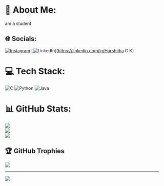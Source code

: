 # 💫 About Me:
am a student<br>


## 🌐 Socials:
[![Instagram](https://img.shields.io/badge/Instagram-%23E4405F.svg?logo=Instagram&logoColor=white)](https://instagram.com/_harshitha_gk) [![LinkedIn](https://img.shields.io/badge/LinkedIn-%230077B5.svg?logo=linkedin&logoColor=white)](https://linkedin.com/in/Harshitha G  K) 

# 💻 Tech Stack:
![C](https://img.shields.io/badge/c-%2300599C.svg?style=flat-square&logo=c&logoColor=white) ![Python](https://img.shields.io/badge/python-3670A0?style=flat-square&logo=python&logoColor=ffdd54) ![Java](https://img.shields.io/badge/java-%23ED8B00.svg?style=flat-square&logo=openjdk&logoColor=white)
# 📊 GitHub Stats:
![](https://github-readme-stats.vercel.app/api?username=Harshitha-3030&theme=shadow_blue&hide_border=false&include_all_commits=true&count_private=true)<br/>
![](https://nirzak-streak-stats.vercel.app/?user=Harshitha-3030&theme=shadow_blue&hide_border=false)<br/>
![](https://github-readme-stats.vercel.app/api/top-langs/?username=Harshitha-3030&theme=shadow_blue&hide_border=false&include_all_commits=true&count_private=true&layout=compact)

## 🏆 GitHub Trophies
![](https://github-profile-trophy.vercel.app/?username=Harshitha-3030&theme=radical&no-frame=false&no-bg=true&margin-w=4)

---
[![](https://visitcount.itsvg.in/api?id=Harshitha-3030&icon=0&color=0)](https://visitcount.itsvg.in)

<!-- Proudly created with GPRM ( https://gprm.itsvg.in ) -->
